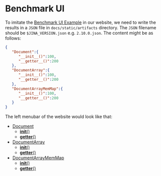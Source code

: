 # Benchmark UI

To imitate the [Benchmark UI Example](https://docs.google.com/spreadsheets/d/1-HM5miV5iIPb-ZsLud_e1lmrPgjEevtEyCiYGRwbGKs/edit?usp=sharing) in our website, we need to write the results in a `JSON` file in `docs/static/artifacts` directory. The `JSON` filename should be `$JINA_VERSION.json` e.g. `2.10.0.json`. The content might be as follows:

```json
{
   "Document":{
      "__init__()":100,
      "__getter__()":200
   },
   "DocumentArray":{
      "__init__()":100,
      "__getter__()":200
   },
   "DocumentArrayMemMap":{
      "__init__()":100,
      "__getter__()":200
   }
}
```

The left menubar of the website would look like that:

- [Document](#)
    - [__init__()](#)
    - [__getter__()](#)
- [DocumentArray](#)
    - [__init__()](#)
    - [__getter__()](#)
- [DocumentArrayMemMap](#)
    - [__init__()](#)
    - [__getter__()](#)